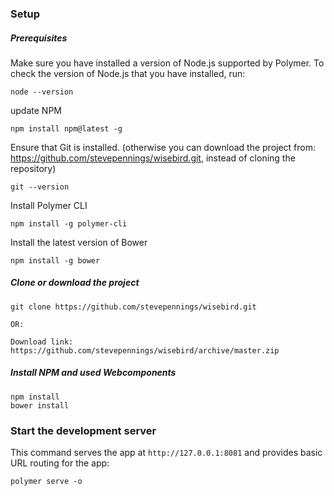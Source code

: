 ### Setup

##### Prerequisites

Make sure you have installed a version of Node.js supported by Polymer. To check the version of Node.js that you have installed, run:

    node --version

update NPM

    npm install npm@latest -g

Ensure that Git is installed. (otherwise you can download the project from: https://github.com/stevepennings/wisebird.git, instead of cloning the repository)

    git --version

Install Polymer CLI

    npm install -g polymer-cli

Install the latest version of Bower

    npm install -g bower

##### Clone or download the project

    git clone https://github.com/stevepennings/wisebird.git

    OR:

    Download link: 
    https://github.com/stevepennings/wisebird/archive/master.zip

##### Install NPM and used Webcomponents

    npm install
    bower install

### Start the development server

This command serves the app at `http://127.0.0.1:8081` and provides basic URL
routing for the app:

    polymer serve -o

